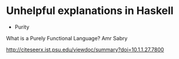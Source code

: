 # Unhelpful explanations in Haskell

* Purity

What is a Purely Functional Language? Amr Sabry

http://citeseerx.ist.psu.edu/viewdoc/summary?doi=10.1.1.27.7800
